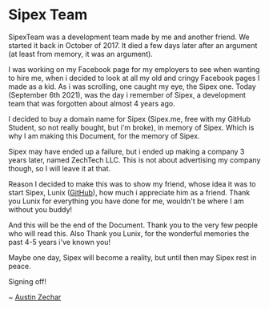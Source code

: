 # Sipex Team

SipexTeam was a development team made by me and another friend. We started it back in October of 2017. It died a few days later after an argument (at least from memory, it was an argument).

I was working on my Facebook page for my employers to see when wanting to hire me, when i decided to look at all my old and cringy Facebook pages I made as a kid. As i was scrolling, one caught my eye, the Sipex one. Today (September 6th 2021), was the day i remember of Sipex, a development team that was forgotten about almost 4 years ago.

I decided to buy a domain name for Sipex (Sipex.me, free with my GitHub Student, so not really bought, but i'm broke), in memory of Sipex. Which is why I am making this Document, for the memory of Sipex.

Sipex may have ended up a failure, but i ended up making a company 3 years later, named ZechTech LLC. This is not about advertising my company though, so I will leave it at that.

Reason I decided to make this was to show my friend, whose idea it was to start Sipex, Lunix ([GitHub](https://github.com/daddylunix "GitHub")), how much i appreciate him as a friend. Thank you Lunix for everything you have done for me, wouldn't be where I am without you buddy!

And this will be the end of the Document. Thank you to the very few people who will read this. Also Thank you Lunix, for the wonderful memories the past 4-5 years i've known you!

Maybe one day, Sipex will become a reality, but until then may Sipex rest in peace.

Signing off!

~ [Austin Zechar ](https://www.facebook.com/Austin-B-Zechar-331568021576494 "Austin Zechar ")
